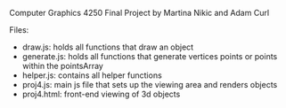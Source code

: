 Computer Graphics 4250 Final Project by Martina Nikic and Adam Curl

Files:

- draw.js: holds all functions that draw an object
- generate.js: holds all functions that generate vertices points or points within the pointsArray
- helper.js: contains all helper functions
- proj4.js: main js file that sets up the viewing area and renders objects
- proj4.html: front-end viewing of 3d objects
